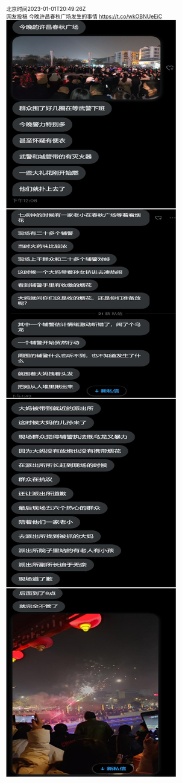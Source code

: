 北京时间2023-01-01T20:49:26Z<br>网友投稿
今晚许昌春秋广场发生的事情 https://t.co/wkOBNUeEiC<br><img src='/temp/image/2023/y-Month-1/1609532250491609088_0.jpg' width='450' height='500'><img src='/temp/image/2023/y-Month-1/1609532250491609088_1.jpg' width='450' height='500'><img src='/temp/image/2023/y-Month-1/1609532250491609088_2.jpg' width='450' height='500'><img src='/temp/image/2023/y-Month-1/1609532250491609088_3.jpg' width='450' height='500'><br><br>